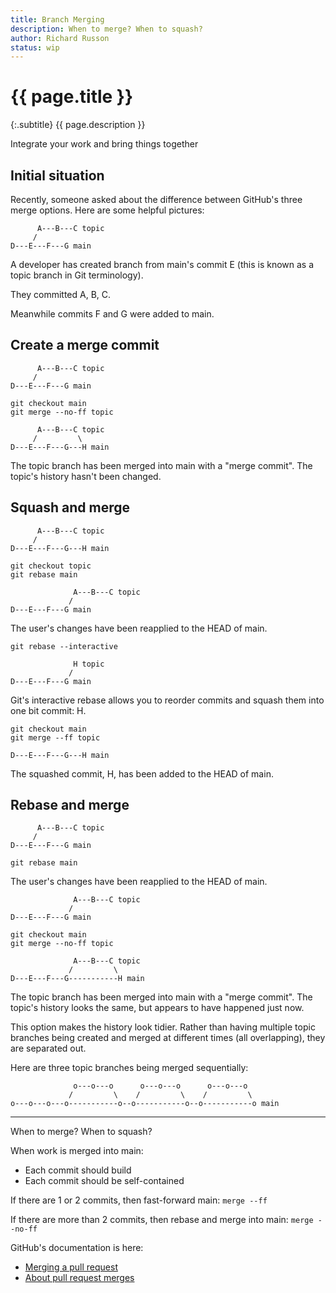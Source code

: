 ```yaml
---
title: Branch Merging
description: When to merge? When to squash?
author: Richard Russon
status: wip
---
```


# {{ page.title }}

{:.subtitle}
{{ page.description }}

Integrate your work and bring things together

## Initial situation

Recently, someone asked about the difference between GitHub's three merge options.
Here are some helpful pictures:

```reply
      A---B---C topic
     /
D---E---F---G main
```

A developer has created branch from main's commit E (this is known as a topic
branch in Git terminology).

They committed A, B, C.

Meanwhile commits F and G were added to main.

## Create a merge commit

```reply
      A---B---C topic
     /
D---E---F---G main
```

```
git checkout main
git merge --no-ff topic
```

```reply
      A---B---C topic
     /         \
D---E---F---G---H main
```

The topic branch has been merged into main with a "merge commit". The
topic's history hasn't been changed.

## Squash and merge

```reply
      A---B---C topic
     /
D---E---F---G---H main
```

```
git checkout topic
git rebase main
```

```reply
              A---B---C topic
             /
D---E---F---G main
```

The user's changes have been reapplied to the HEAD of main.

```
git rebase --interactive
```

```reply
              H topic
             /
D---E---F---G main
```

Git's interactive rebase allows you to reorder commits and squash them into one
bit commit: H.

```
git checkout main
git merge --ff topic
```

```reply
D---E---F---G---H main
```

The squashed commit, H, has been added to the HEAD of main.

## Rebase and merge

```reply
      A---B---C topic
     /
D---E---F---G main
```

```
git rebase main
```

The user's changes have been reapplied to the HEAD of main.

```reply
              A---B---C topic
             /
D---E---F---G main
```

```
git checkout main
git merge --no-ff topic
```

```reply
              A---B---C topic
             /         \
D---E---F---G-----------H main
```

The topic branch has been merged into main with a "merge commit". The topic's
history looks the same, but appears to have happened just now.

This option makes the history look tidier. Rather than having multiple topic
branches being created and merged at different times (all overlapping), they
are separated out.

Here are three topic branches being merged sequentially:

```reply
              o---o---o      o---o---o      o---o---o
             /         \    /         \    /         \
o---o---o---o-----------o--o-----------o--o-----------o main
```

--------------------------------------------------------------------------------

When to merge? When to squash?

When work is merged into main:

- Each commit should build
- Each commit should be self-contained

If there are 1 or 2 commits, then fast-forward main:
  `merge --ff`

If there are more than 2 commits, then rebase and merge into main:
  `merge --no-ff`

GitHub's documentation is here:

- [Merging a pull request](https://help.github.com/articles/merging-a-pull-request/)
- [About pull request merges](https://help.github.com/articles/about-pull-request-merges/)

